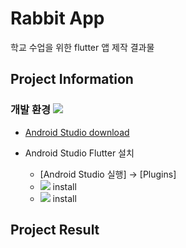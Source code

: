 # Rabbit App

학교 수업을 위한 flutter 앱 제작 결과물

## Project Information

### 개발 환경 <img src="https://img.shields.io/badge/AndroidStudio-3DDC84?style=flat&logo=AndroidStudio&logoColor=white"/>
- [Android Studio download](https://developer.android.com/studio?gclid=Cj0KCQiAm5ycBhCXARIsAPldzoWntjPyAb2LKfwy514tCVEh5KUJVWQWH0nYDbPbK6eLL1_p6Lb6kpQaAiYxEALw_wcB&gclsrc=aw.ds)
- Android Studio Flutter 설치

  - [Android Studio 실행] -> [Plugins]
  - <img src="https://img.shields.io/badge/Dart-0175C2?style=flat&logo=Dart&logoColor=white"/> install
  - <img src="https://img.shields.io/badge/Flutter-02569B?style=flat&logo=Flutter&logoColor=white"/> install
  
  
## Project Result
